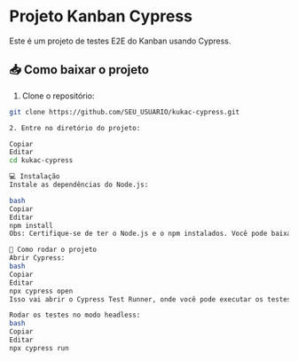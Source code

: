 # Projeto Kanban Cypress

Este é um projeto de testes E2E do Kanban usando Cypress.
## 📥 Como baixar o projeto

1. Clone o repositório:

```bash
git clone https://github.com/SEU_USUARIO/kukac-cypress.git

2. Entre no diretório do projeto:

Copiar
Editar
cd kukac-cypress

💻 Instalação
Instale as dependências do Node.js:

bash
Copiar
Editar
npm install
Obs: Certifique-se de ter o Node.js e o npm instalados. Você pode baixar aqui.

🚀 Como rodar o projeto
Abrir Cypress:
bash
Copiar
Editar
npx cypress open
Isso vai abrir o Cypress Test Runner, onde você pode executar os testes interativamente.

Rodar os testes no modo headless:
bash
Copiar
Editar
npx cypress run
